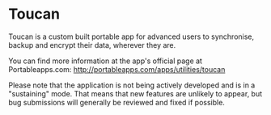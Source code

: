 # Toucan
Toucan is a custom built portable app for advanced users to synchronise, backup and encrypt their data, wherever they are.

You can find more information at the app's official page at Portableapps.com: http://portableapps.com/apps/utilities/toucan

Please note that the application is not being actively developed and is in a "sustaining" mode. That means that new features
are unlikely to appear, but bug submissions will generally be reviewed and fixed if possible.
